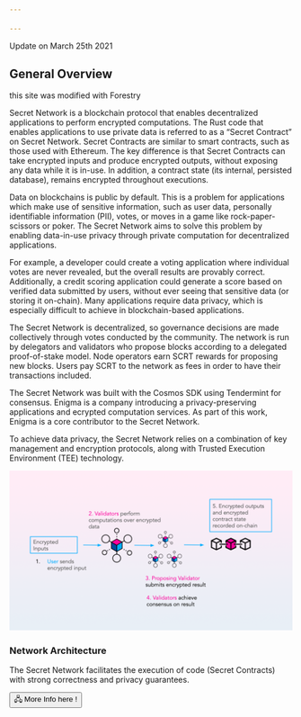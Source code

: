 ```yaml
---

---
```

<!-- Hero -->

<columns mode="slim">
<block>

</block>
</columns>

<columns mode="slim">
<block>

Update on March 25th 2021

## General Overview

this site was modified with Forestry

Secret Network is a blockchain protocol that enables decentralized applications to perform encrypted computations. The Rust code that enables applications to use private data is referred to as a “Secret Contract” on Secret Network. Secret Contracts are similar to smart contracts, such as those used with Ethereum. The key difference is that Secret Contracts can take encrypted inputs and produce encrypted outputs, without exposing any data while it is in-use. In addition, a contract state (its internal, persisted database), remains encrypted throughout executions.

Data on blockchains is public by default. This is a problem for applications which make use of sensitive information, such as user data, personally identifiable information (PII), votes, or moves in a game like rock-paper-scissors or poker. The Secret Network aims to solve this problem by enabling data-in-use privacy through private computation for decentralized applications.

For example, a developer could create a voting application where individual votes are never revealed, but the overall results are provably correct. Additionally, a credit scoring application could generate a score based on verified data submitted by users, without ever seeing that sensitive data (or storing it on-chain). Many applications require data privacy, which is especially difficult to achieve in blockchain-based applications.

The Secret Network is decentralized, so governance decisions are made collectively through votes conducted by the community. The network is run by delegators and validators who propose blocks according to a delegated proof-of-stake model. Node operators earn SCRT rewards for proposing new blocks. Users pay SCRT to the network as fees in order to have their transactions included.

The Secret Network was built with the Cosmos SDK using Tendermint for consensus. Enigma is a company introducing a privacy-preserving applications and ecrypted computation services. As part of this work, Enigma is a core contributor to the Secret Network.

To achieve data privacy, the Secret Network relies on a combination of key management and encryption protocols, along with Trusted Execution Environment (TEE) technology.

![network](./img/contracts.12ca1fff.png)

</block>

</columns>

</columns>

<columns mode="slim">

### Network Architecture

The Secret Network facilitates the execution of code (Secret Contracts) with strong correctness and privacy guarantees.

[<button class="red-box"> 🖧 More Info here ! </button>](/network)

</columns>